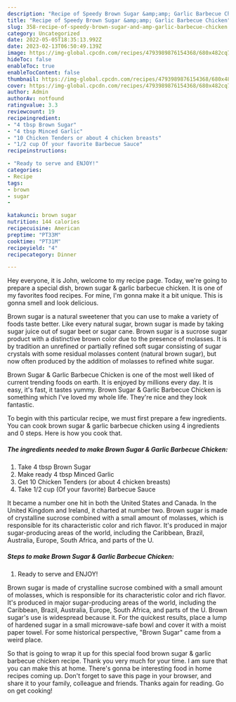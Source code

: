 ```yaml
---
description: "Recipe of Speedy Brown Sugar &amp;amp; Garlic Barbecue Chicken"
title: "Recipe of Speedy Brown Sugar &amp;amp; Garlic Barbecue Chicken"
slug: 358-recipe-of-speedy-brown-sugar-and-amp-garlic-barbecue-chicken
category: Uncategorized
date: 2022-05-05T18:35:13.992Z
date: 2023-02-13T06:50:49.139Z
image: https://img-global.cpcdn.com/recipes/4793989876154368/680x482cq70/brown-sugar-garlic-barbecue-chicken-recipe-main-photo.jpg
hideToc: false
enableToc: true
enableTocContent: false
thumbnail: https://img-global.cpcdn.com/recipes/4793989876154368/680x482cq70/brown-sugar-garlic-barbecue-chicken-recipe-main-photo.jpg
cover: https://img-global.cpcdn.com/recipes/4793989876154368/680x482cq70/brown-sugar-garlic-barbecue-chicken-recipe-main-photo.jpg
author: Admin
authorAv: notfound
ratingvalue: 3.3
reviewcount: 19
recipeingredient:
- "4 tbsp Brown Sugar"
- "4 tbsp Minced Garlic"
- "10 Chicken Tenders or about 4 chicken breasts"
- "1/2 cup Of your favorite Barbecue Sauce"
recipeinstructions:

- "Ready to serve and ENJOY!"
categories:
- Recipe
tags:
- brown
- sugar
- 

katakunci: brown sugar  
nutrition: 144 calories
recipecuisine: American
preptime: "PT33M"
cooktime: "PT31M"
recipeyield: "4"
recipecategory: Dinner

---
```



Hey everyone, it is John, welcome to my recipe page. Today, we're going to prepare a special dish, brown sugar &amp; garlic barbecue chicken. It is one of my favorites food recipes. For mine, I'm gonna make it a bit unique. This is gonna smell and look delicious.

Brown sugar is a natural sweetener that you can use to make a variety of foods taste better. Like every natural sugar, brown sugar is made by taking sugar juice out of sugar beet or sugar cane. Brown sugar is a sucrose sugar product with a distinctive brown color due to the presence of molasses. It is by tradition an unrefined or partially refined soft sugar consisting of sugar crystals with some residual molasses content (natural brown sugar), but now often produced by the addition of molasses to refined white sugar.

Brown Sugar &amp; Garlic Barbecue Chicken is one of the most well liked of current trending foods on earth. It is enjoyed by millions every day. It is easy, it's fast, it tastes yummy. Brown Sugar &amp; Garlic Barbecue Chicken is something which I've loved my whole life. They're nice and they look fantastic.


To begin with this particular recipe, we must first prepare a few ingredients. You can cook brown sugar &amp; garlic barbecue chicken using 4 ingredients and 0 steps. Here is how you cook that.

<!--inarticleads1-->

##### The ingredients needed to make Brown Sugar &amp; Garlic Barbecue Chicken:

1. Take 4 tbsp Brown Sugar
1. Make ready 4 tbsp Minced Garlic
1. Get 10 Chicken Tenders (or about 4 chicken breasts)
1. Take 1/2 cup (Of your favorite) Barbecue Sauce


It became a number one hit in both the United States and Canada. In the United Kingdom and Ireland, it charted at number two. Brown sugar is made of crystalline sucrose combined with a small amount of molasses, which is responsible for its characteristic color and rich flavor. It&#39;s produced in major sugar-producing areas of the world, including the Caribbean, Brazil, Australia, Europe, South Africa, and parts of the U. 

<!--inarticleads2-->

##### Steps to make Brown Sugar &amp; Garlic Barbecue Chicken:


1. Ready to serve and ENJOY!

Brown sugar is made of crystalline sucrose combined with a small amount of molasses, which is responsible for its characteristic color and rich flavor. It&#39;s produced in major sugar-producing areas of the world, including the Caribbean, Brazil, Australia, Europe, South Africa, and parts of the U. Brown sugar&#39;s use is widespread because it. For the quickest results, place a lump of hardened sugar in a small microwave-safe bowl and cover it with a moist paper towel. For some historical perspective, &#34;Brown Sugar&#34; came from a weird place. 

So that is going to wrap it up for this special food brown sugar &amp; garlic barbecue chicken recipe. Thank you very much for your time. I am sure that you can make this at home. There's gonna be interesting food in home recipes coming up. Don't forget to save this page in your browser, and share it to your family, colleague and friends. Thanks again for reading. Go on get cooking!
